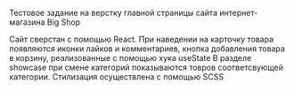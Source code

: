 Тестовое задание на верстку главной страницы сайта интернет-магазина Big Shop

Сайт сверстан с помощью React. При наведении на карточку товара появляются иконки лайков и комментариев, кнопка добавления товара в корзину, реализованные с помощью хука useState
В разделе showcase при смене категорий показываются товров соответсвующей категории. 
Стилизация осуществлена с помощью SCSS
